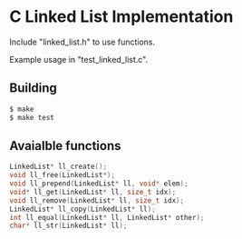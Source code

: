 # C Linked List Implementation

Include "linked_list.h" to use functions.

Example usage in "test_linked_list.c".

## Building
```sh
$ make
$ make test
```

## Avaialble functions
```c
LinkedList* ll_create();
void ll_free(LinkedList*);
void ll_prepend(LinkedList* ll, void* elem);
void* ll_get(LinkedList* ll, size_t idx);
void ll_remove(LinkedList* ll, size_t idx);
LinkedList* ll_copy(LinkedList* ll);
int ll_equal(LinkedList* ll, LinkedList* other);
char* ll_str(LinkedList* ll);
```
